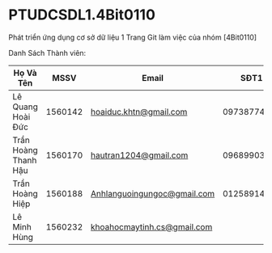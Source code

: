 # PTUDCSDL1.4Bit0110
Phát triển ứng dụng cơ sở dữ liệu 1 
Trang Git làm việc của nhóm [4Bit0110] 

Danh Sách Thành viên:

|Họ Và Tên	            |MSSV	         |Email	                           |SĐT1          |
|-----------------------|--------------|---------------------------------|--------------|
|Lê Quang Hoài Đức	    |1560142	     |hoaiduc.khtn@gmail.com	         |0973877428    |
|Trần Hoàng Thanh Hậu   |1560170	     |hautran1204@gmail.com	           |0968990372    |
|Trần Hoàng Hiệp        |1560188	     |Anhlanguoingungoc@gmail.com	     |01258914360   |
|Lê Minh Hùng	          |1560232	     |khoahocmaytinh.cs@gmail.com	     |              |
